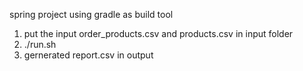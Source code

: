 spring project using gradle as build tool
1. put the input order_products.csv and products.csv in input folder
2. ./run.sh
3. gernerated report.csv in output 